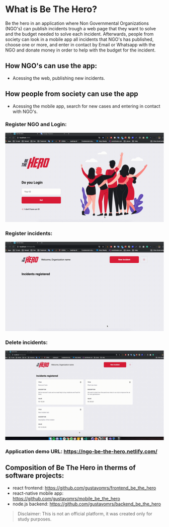 # What is Be The Hero?

Be the hero in an application where Non Governmental Organizations (NGO's) can publish incidents trough a web page that they want to solve and the budget needed to solve each incident. Afterwards, people from society can look in a mobile app all incidents that NGO's has published, choose one or more, and enter in contact by Email or Whatsapp with the NGO and donate money in order to help with the budget for the incident.

## How NGO's can use the app:

- Acessing the web, publishing new incidents.

## How people from society can use the app

- Acessing the mobile app, search for new cases and entering in contact with NGO's.

### Register NGO and Login:

![Register Organization and Login](demo/register_organization.gif)

### Register incidents:

![Register new incidents](demo/register_incidents.gif)

### Delete incidents:

![Delete incidents](demo/delete_incidents.gif)


### Application demo URL: https://ngo-be-the-hero.netlify.com/


## Composition of Be The Hero in therms of software projects:

- react frontend: https://github.com/gustavomrs/frontend_be_the_hero
- react-native mobile app: https://github.com/gustavomrs/mobile_be_the_hero
- node.js backend: https://github.com/gustavomrs/backend_be_the_hero


> Disclaimer: This is not an official platform, it was created only for study purposes.